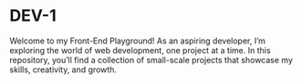 # DEV-1
Welcome to my Front-End Playground! As an aspiring developer, I’m exploring the world of web development, one project at a time. In this repository, you’ll find a collection of small-scale projects that showcase my skills, creativity, and growth.
